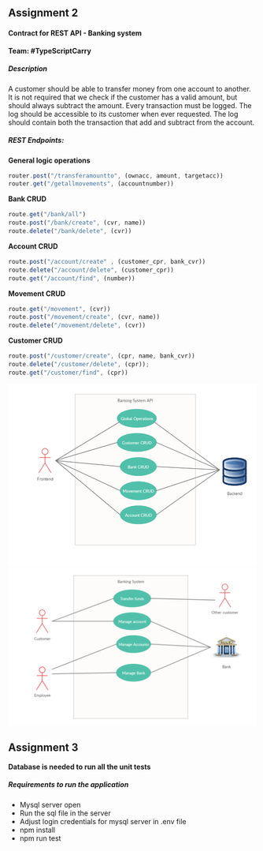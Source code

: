 ## Assignment 2 

#### Contract for REST API - Banking system

**Team: #TypeScriptCarry**


##### Description 
A customer should be able to transfer money from one account to another. It is not required that we check if the customer has a valid amount, but should always subtract the amount. Every transaction must be logged. The log should be accessible to its customer when ever requested. The log should contain both the transaction that add and subtract from the account.

##### REST Endpoints:

**General logic operations**
```ts
router.post("/transferamountto", (ownacc, amount, targetacc))
router.get("/getallmovements", (accountnumber))
```

**Bank CRUD**
```ts
route.get("/bank/all")
route.post("/bank/create", (cvr, name))
route.delete("/bank/delete", (cvr))
```

**Account CRUD**
```ts
route.post("/account/create" , (customer_cpr, bank_cvr))
route.delete("/account/delete", (customer_cpr))
route.get("/account/find", (number))
```

**Movement CRUD**
```ts
route.get("/movement", (cvr))
route.post("/movement/create", (cvr, name))
route.delete("/movement/delete", (cvr))
```

**Customer CRUD**
```ts
route.post("/customer/create", (cpr, name, bank_cvr))
route.delete("/customer/delete", (cpr));
route.get("/customer/find", (cpr))
```


<img src="./images/useCase1.png" />
<img src="./images/useCase2.png" />


## Assignment 3

**Database is needed to run all the unit tests**

##### Requirements to run the application

-   Mysql server open
-   Run the sql file in the server
-   Adjust login credentials for mysql server in .env file
-   npm install
-   npm run test
